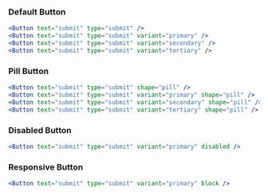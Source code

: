 ### Default Button

```jsx
<Button text="submit" type="submit" />
<Button text="submit" type="submit" variant="primary" />
<Button text="submit" type="submit" variant="secondary" />
<Button text="submit" type="submit" variant="tertiary" />
```

### Pill Button

```jsx
<Button text="submit" type="submit" shape="pill" />
<Button text="submit" type="submit" variant="primary" shape="pill" />
<Button text="submit" type="submit" variant="secondary" shape="pill" />
<Button text="submit" type="submit" variant="tertiary" shape="pill" />
```

### Disabled Button

```jsx
<Button text="submit" type="submit" variant="primary" disabled />
```

### Responsive Button

```jsx
<Button text="submit" type="submit" variant="primary" block />
```